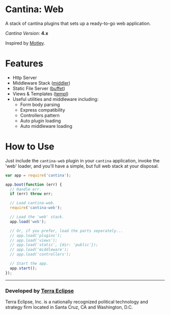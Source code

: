 Cantina: Web
============

A stack of cantina plugins that sets up a ready-to-go web application.

*Cantina Version:* **4.x**

Inspired by [Motley](https://github.com/carlos8f/motley).

Features
========

- Http Server
- Middleware Stack ([middler](https://github.com/carlos8f/node-midler))
- Static File Server ([buffet](https://github.com/carlos8f/node-buffet))
- Views & Templates ([templ](https://github.com/carlos8f/templ))
- Useful utilities and middleware including:
    - Form body parsing
    - Express compatibility
    - Controllers pattern
    - Auto plugin loading
    - Auto middleware loading

How to Use
==========

Just include the `cantina-web` plugin in your `cantina` application, invoke
the 'web' loader, and you'll have a simple, but full web stack at your disposal.

```js
var app = require('cantina');

app.boot(function (err) {
  // Handle err.
  if (err) throw err;

  // Load cantina-web.
  require('cantina-web');

  // Load the 'web' stack.
  app.load('web');

  // Or, if you prefer, load the parts separately...
  // app.load('plugins');
  // app.load('views');
  // app.load('static', {dir: 'public'});
  // app.load('middleware');
  // app.load('controllers');

  // Start the app.
  app.start();
});
```

- - -

### Developed by [Terra Eclipse](http://www.terraeclipse.com)
Terra Eclipse, Inc. is a nationally recognized political technology and
strategy firm located in Santa Cruz, CA and Washington, D.C.
